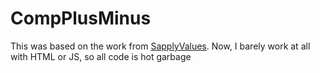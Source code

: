 # CompPlusMinus

This was based on the work from [SapplyValues](https://github.com/SapplyValues/SapplyValues.github.io).
Now, I barely work at all with HTML or JS, so all code is hot garbage
